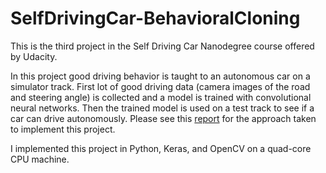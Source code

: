 # SelfDrivingCar-BehavioralCloning

This is the third project in the Self Driving Car Nanodegree course offered by Udacity.

In this project good driving behavior is taught to an autonomous car on a simulator track. First lot of good driving data (camera images of the road and steering angle) is collected and a model is trained with convolutional neural networks. Then the trained model is used on a test track to see if a car can drive autonomously. Please see this [report](https://github.com/kharikri/SelfDrivingCar-BehavioralCloning/edit/master/writeup_report.md) for the approach taken to implement this project.

I implemented this project in Python, Keras, and OpenCV on a quad-core CPU machine. 
